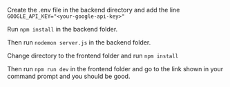 Create the .env file in the backend directory and add the line 
`GOOGLE_API_KEY="<your-google-api-key>"`

Run `npm install` in the backend folder.

Then run `nodemon server.js` in the backend folder.

Change directory to the frontend folder and run `npm install`

Then run `npm run dev` in the frontend folder and go to the link shown in your command prompt and you should be good.
